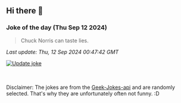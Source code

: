 ## Hi there 👋

### Joke of the day (Thu Sep 12 2024)
<!-- joke -->
>Chuck Norris can taste lies.
<!-- /joke -->

*Last update: Thu, 12 Sep 2024 00:47:42 GMT*

[![Update joke](https://github.com/nclskfm/nclskfm/actions/workflows/joke.yml/badge.svg)](https://github.com/nclskfm/nclskfm/actions/workflows/joke.yml)

<br><br>
Disclaimer: The jokes are from the [Geek-Jokes-api](https://github.com/sameerkumar18/geek-joke-api) and are randomly selected. That's why they are unfortunately often not funny. :D
